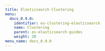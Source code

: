 ```yaml
---
title: Elasticsearch Clustering
menu:
  docs_0.9.0:
    identifier: es-clustering-elasticsearch
    name: Clustering
    parent: es-elasticsearch-guides
    weight: 20
menu_name: docs_0.9.0
---
```

